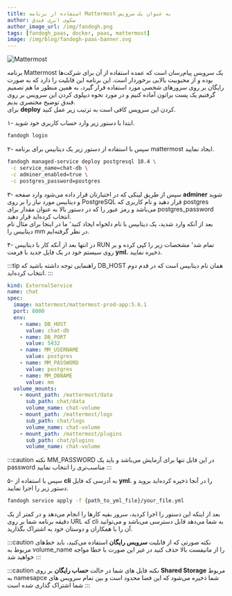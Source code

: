 ```yaml
---
title: استفاده از برنامه Mattermost به عنوان یک سرویس
author: سکوی ابری فندق
author_image_url: /img/fandogh.png
tags: [fandogh_paas, docker, paas, mattermost]
image: /img/blog/fandogh-paas-banner.svg
---
```


![Mattermost](/img/blog/mattermost_messenger.png "Mattermost")
  
  برنامه Mattermost یک سرویس پیام‌رسان است که عمده استفاده از آن برای شرکت‌ها بوده و از محبوبیت بالایی برخوردار است. این برنامه این قابلیت را دارد که به صورت رایگان بر روی سرورهای شخصی مورد استفاده قرار گیرد، به همین منظور ما هم تصمیم گرفتیم یک پست براتون آماده کنیم و در مورد نحوه دیپلوی کردن این سرویس بر روی فندق توضیح مختصری بدیم.<br/>برای **deploy** کردن این سرویس کافی است به ترتیب زیر عمل کنید.

<!--truncate-->

۱- ابتدا با دستور زیر وارد حساب کاربری خود شوید.
  
```bash
fandogh login
```

۲- سپس با استفاده از دستور زیر یک دیتابیس برای برنامه mattermost ایجاد نمایید.

```bash
fandogh managed-service deploy postgresql 10.4 \
 -c service_name=chat-db \
 -c adminer_enabled=true \
 -c postgres_password=postgres
```

۳- سپس از طریق لینکی که در اختیارتان قرار داده می‌شود وارد صفحه **adminer** شوید و دیتابیس مورد نیاز را بر روی PostgreSQL قرار دهید و نام کاربری که postgres می‌باشد و رمز عبور را که در دستور بالا به عنوان مقدار برای postgres_password انتخاب کرده‌اید قرار دهید.<br/>
بعد از آنکه وارد شدید، یک دیتابیس با نام دلخواه ایجاد کنید٬ ما در اینجا برای مثال نام دیتابیس را mm در نظر گرفته‌ایم.
<br/>

۴- در انتها بعد از آنکه کار با دیتابیس RUN تمام شد٬ مشخصات زیر را کپی کرده و بر روی سیستم خود در یک فایل جدید با فرمت **yml.** ذخیره نمایید.
<br/>

:::tip راهنمایی
توجه داشته باشید که DB_HOST همان نام دیتابیس است که در قدم دوم انتخاب کرده‌اید.
:::

```yaml title="svc_deployment.yml"
kind: ExternalService
name: chat
spec:
  image: mattermost/mattermost-prod-app:5.6.1
  port: 8000
  env:
    - name: DB_HOST
      value: chat-db
    - name: DB_PORT
      value: 5432
    - name: MM_USERNAME
      value: postgres
    - name: MM_PASSWORD
      value: postgres
    - name: MM_DBNAME
      value: mm
  volume_mounts:
    - mount_path: /mattermost/data
      sub_path: chat/data
      volume_name: chat-volume
    - mount_path: /mattermost/logs
      sub_path: chat/logs
      volume_name: chat-volume
    - mount_path: /mattermost/plugins
      sub_path: chat/plugins
      volume_name: chat-volume
```

:::caution نکته
MM_PASSWORD در این فایل تنها برای آزمایش می‌باشد و باید یک password مناسب‌تری را انتخاب نمایید
:::

۵-  سپس با استفاده از **cli** به آدرسی که فایل **yml.** را در آنجا ذخیره کرده‌اید بروید و دستور زیر را اجرا نمایید.

```bash
fandogh service apply -f {path_to_yml_file}/your_file.yml
```

بعد از اینکه این دستور را اجرا کردید، سرور بقیه کارها را انجام می‌دهد و در کمتر از یک دقیقه برنامه شما بر روی URL که cli به شما می‌دهد قابل دسترسی می‌باشد و می‌توانید آن را با همکاران و دوستان خود به اشتراک بگذارید.

:::caution نکته
صورتی که از قابلیت **سرویس رایگان** استفاده می‌کنید، باید خط‌های مربوط به  volume_name را از مانیفست بالا حذف کنید در غیر این صورت با خطا مواجه خواهید شد
:::

:::caution نکته
فایل های شما در حالت **حساب رایگان** بر روی **Shared Storage** مربوط به namesapce شما ذخیره می‌شود که این فضا محدود است و بین تمام سرویس های شما اشتراک گذاری شده است
:::
